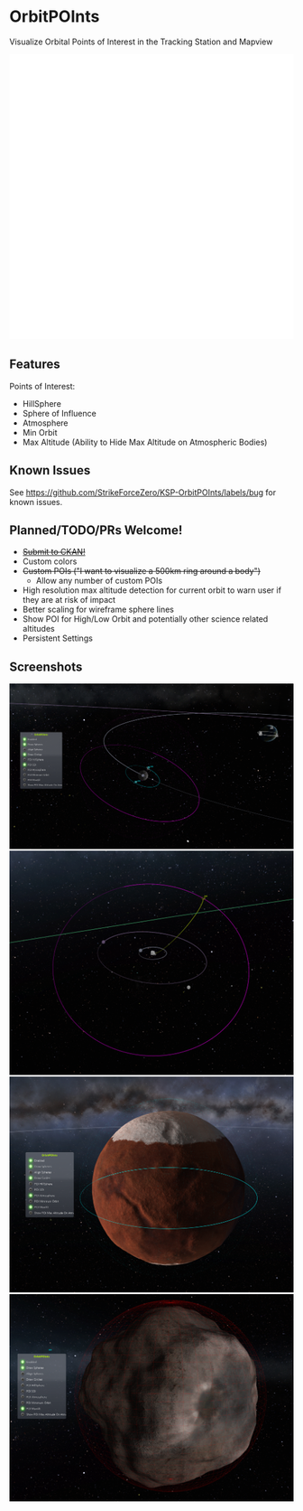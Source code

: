 # OrbitPOInts
Visualize Orbital Points of Interest in the Tracking Station and Mapview

![Logo](./Assets/logo.svg)

## Features
Points of Interest:
- HillSphere
- Sphere of Influence
- Atmosphere
- Min Orbit
- Max Altitude (Ability to Hide Max Altitude on Atmospheric Bodies)

## Known Issues
See https://github.com/StrikeForceZero/KSP-OrbitPOInts/labels/bug for known issues.

## Planned/TODO/PRs Welcome!
- [~~Submit to CKAN!~~](https://github.com/KSP-CKAN/NetKAN/blob/master/NetKAN/OrbitPOInts.netkan)
- Custom colors
- ~~Custom POIs ("I want to visualize a 500km ring around a body")~~
    - Allow any number of custom POIs
- High resolution max altitude detection for current orbit to warn user if they are at risk of impact
- Better scaling for wireframe sphere lines
- Show POI for High/Low Orbit and potentially other science related altitudes
- Persistent Settings

## Screenshots
![POI Mun SOI Screenshot](./Screenshots/Mun%20SOI.png)
![POI SOI and Escape Trajectory Screenshot](./Screenshots/SOI%20and%20Escape%20Trajectory.png)
![POI Atmosphere Screenshot](./Screenshots/Atmosphere.png)
![POI Max Alt Screenshot](./Screenshots/Max%20ALT.png)
